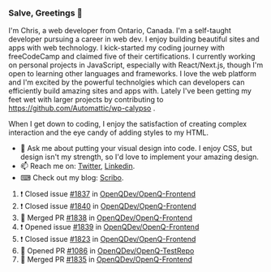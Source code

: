 ### Salve, Greetings 👋

I'm Chris, a web developer from Ontario, Canada. I'm a self-taught developer pursuing a career in web dev. I enjoy building beautiful sites and apps with web technology.
I kick-started my coding journey with freeCodeCamp and claimed five of their certifications.  I currently working on personal projects in JavaScript, especially with React/Next.js, though I'm open to learning other languages and frameworks. I love the web platform and I'm excited by the powerful technolgies which can developers can efficiently build amazing sites and apps with. Lately I've been getting my feet wet with larger projects by contributing to https://github.com/Automattic/wp-calypso .

When I get down to coding, I enjoy the satisfaction of creating complex interaction and the eye candy of adding styles to my HTML. 

- 💬 Ask me about putting your visual design into code. I enjoy CSS, but design isn't my strength, so I'd love to implement your amazing design.
- 📫 Reach me on: [Twitter](https://twitter.com/Christo28120856), [Linkedin](https://www.linkedin.com/in/christopher-stevers-07b9a5204/).
- ⌨ Check out my blog: [Scribo](https://christopherstevers.cf).
<!--
**Christopher-Stevers/Christopher-Stevers** is a ✨ _special_ ✨ repository because its `README.md` (this file) appears on your GitHub profile.

Here are some ideas to get you started:

- 🔭 I’m currently working on ...
- 🌱 I’m currently learning ...
- 👯 I’m looking to collaborate on ...
- 🤔 I’m looking for help with ...
- 😄 Pronouns: ...
- ⚡ Fun fact: ...
-->

<!--START_SECTION:activity-->
1. ❗️ Closed issue [#1837](https://github.com/OpenQDev/OpenQ-Frontend/issues/1837) in [OpenQDev/OpenQ-Frontend](https://github.com/OpenQDev/OpenQ-Frontend)
2. ❗️ Closed issue [#1840](https://github.com/OpenQDev/OpenQ-Frontend/issues/1840) in [OpenQDev/OpenQ-Frontend](https://github.com/OpenQDev/OpenQ-Frontend)
3. 🎉 Merged PR [#1838](https://github.com/OpenQDev/OpenQ-Frontend/pull/1838) in [OpenQDev/OpenQ-Frontend](https://github.com/OpenQDev/OpenQ-Frontend)
4. ❗️ Opened issue [#1839](https://github.com/OpenQDev/OpenQ-Frontend/issues/1839) in [OpenQDev/OpenQ-Frontend](https://github.com/OpenQDev/OpenQ-Frontend)
5. ❗️ Closed issue [#1823](https://github.com/OpenQDev/OpenQ-Frontend/issues/1823) in [OpenQDev/OpenQ-Frontend](https://github.com/OpenQDev/OpenQ-Frontend)
6. 💪 Opened PR [#1086](https://github.com/OpenQDev/OpenQ-TestRepo/pull/1086) in [OpenQDev/OpenQ-TestRepo](https://github.com/OpenQDev/OpenQ-TestRepo)
7. 🎉 Merged PR [#1835](https://github.com/OpenQDev/OpenQ-Frontend/pull/1835) in [OpenQDev/OpenQ-Frontend](https://github.com/OpenQDev/OpenQ-Frontend)
<!--END_SECTION:activity-->
